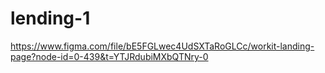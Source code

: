 # lending-1

https://www.figma.com/file/bE5FGLwec4UdSXTaRoGLCc/workit-landing-page?node-id=0-439&t=YTJRdubiMXbQTNry-0
